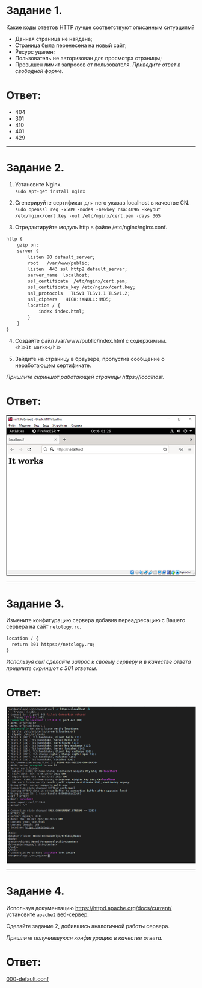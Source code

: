 # Задание 1.
Какие коды ответов HTTP лучше соответствуют описанным ситуациям?

* Данная страница не найдена;
* Страница была перенесена на новый сайт;
* Ресурс удален;
* Пользователь не авторизован для просмотра страницы;
* Превышен лимит запросов от пользователя.
*Приведите ответ в свободной форме.*  

# Ответ:  
* 404
* 301
* 410
* 401
* 429  

---

# Задание 2.
1. Установите Nginx.  
`sudo apt-get install nginx`

2. Сгенерируйте сертификат для него указав localhost в качестве CN.  
`sudo openssl req -x509 -nodes -newkey rsa:4096 -keyout /etc/nginx/cert.key -out /etc/nginx/cert.pem -days 365`  

3. Отредактируйте модуль http в файле /etc/nginx/nginx.conf.
```
http {
    gzip on;
    server {
        listen 80 default_server;
        root   /var/www/public;
        listen  443 ssl http2 default_server;
        server_name  localhost;
        ssl_certificate  /etc/nginx/cert.pem;
        ssl_certificate_key /etc/nginx/cert.key;
        ssl_protocols   TLSv1 TLSv1.1 TLSv1.2;
        ssl_ciphers   HIGH:!aNULL:!MD5;
        location / {
            index index.html;
        }
    }
}
```
4. Создайте файл /var/www/public/index.html c содержимым.  
`<h1>It works</h1>`  

5. Зайдите на страницу в браузере, пропустив сообщение о неработающем сертификате.  

*Пришлите скриншот работающей страницы https://localhost.*  

# Ответ:  
![pic1](1.PNG)  

---  

# Задание 3.
Измените конфигурацию сервера добавив переадресацию c Вашего сервера на сайт `netology.ru`.

```
location / {
  return 301 https://netology.ru;
}
```
*Используя curl сделайте запрос к своему серверу и в качестве ответа пришлите скриншот с 301 ответом.*  

# Ответ:  
![pic2](2.PNG)  

---

# Задание 4.
Используя документацию https://httpd.apache.org/docs/current/ установите `apache2` веб-сервер.

Сделайте задание 2, добившись аналогичной работы сервера.

*Пришлите получившуюся конфигурацию в качестве ответа.*  

# Ответ:  
[000-default.conf](000-default.conf)



